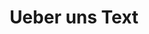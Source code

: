 ---
templateKey: 'blog-overview'
newPage: true
title: Ueber uns Text
description: Blog Overview 2
stage:
    image: ../img/ueber-uns.jpg
    headline: Willkommen!
    subHeadline: Bei uns steht Ihr Hund im Vordergrund! Wir bieten alles, damit sich Ihr treuer Begleiter rundum wohl fühlt
    buttonText: Mehr anzeigen
---